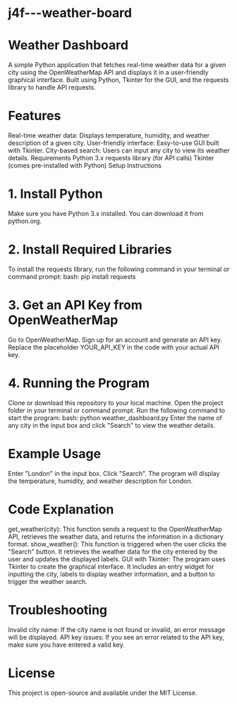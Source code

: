 # j4f---weather-board
# Weather Dashboard
A simple Python application that fetches real-time weather data for a given city using the OpenWeatherMap API and displays it in a user-friendly graphical interface. Built using Python, Tkinter for the GUI, and the requests library to handle API requests.

# Features
Real-time weather data: Displays temperature, humidity, and weather description of a given city.
User-friendly interface: Easy-to-use GUI built with Tkinter.
City-based search: Users can input any city to view its weather details.
Requirements
Python 3.x
requests library (for API calls)
Tkinter (comes pre-installed with Python)
Setup Instructions

# 1. Install Python
Make sure you have Python 3.x installed. You can download it from python.org.

# 2. Install Required Libraries
To install the requests library, run the following command in your terminal or command prompt:
bash: pip install requests

# 3. Get an API Key from OpenWeatherMap
Go to OpenWeatherMap.
Sign up for an account and generate an API key.
Replace the placeholder YOUR_API_KEY in the code with your actual API key.

# 4. Running the Program
Clone or download this repository to your local machine.
Open the project folder in your terminal or command prompt.
Run the following command to start the program:
bash: python weather_dashboard.py
Enter the name of any city in the input box and click "Search" to view the weather details.

# Example Usage
Enter "London" in the input box.
Click "Search".
The program will display the temperature, humidity, and weather description for London.

# Code Explanation
get_weather(city): This function sends a request to the OpenWeatherMap API, retrieves the weather data, and returns the information in a dictionary format.
show_weather(): This function is triggered when the user clicks the "Search" button. It retrieves the weather data for the city entered by the user and updates the displayed labels.
GUI with Tkinter: The program uses Tkinter to create the graphical interface. It includes an entry widget for inputting the city, labels to display weather information, and a button to trigger the weather search.

# Troubleshooting
Invalid city name: If the city name is not found or invalid, an error message will be displayed.
API key issues: If you see an error related to the API key, make sure you have entered a valid key.

# License
This project is open-source and available under the MIT License.
